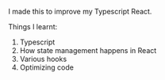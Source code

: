 I made this to improve my Typescript React.

Things I learnt:
1. Typescript
2. How state management happens in React
3. Various hooks
4. Optimizing code
